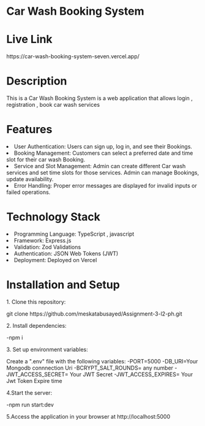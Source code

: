 # Car Wash Booking System
# Live Link
<p>https://car-wash-booking-system-seven.vercel.app/</p>

# Description
<p>This is a Car Wash Booking System is a web application that allows login , registration , book car wash services</p>

# Features
 <li>User Authentication: Users can sign up, log in, and see their Bookings.</li>
 <li>Booking Management: Customers can select a preferred date and time slot for their car wash Booking.</li>
 <li>Service and Slot Management: Admin can create different Car wash services and set time slots for those services. Admin can manage Bookings, update availability.</li>
 <li>Error Handling: Proper error messages are displayed for invalid inputs or failed operations.</li>
 
 # Technology Stack
 <li>Programming Language: TypeScript , javascript</li>
 <li>Framework: Express.js</li>
 <li>Validation: Zod Validations</li>
 <li>Authentication: JSON Web Tokens (JWT)</li>
 <li>Deployment: Deployed on Vercel</li>

   
 # Installation and Setup

 <p>1. Clone this repository:</p>
      git clone https://github.com/meskatabusayed/Assignment-3-l2-ph.git


 <p>2. Install dependencies:</p>
    -npm i
<p>3. Set up environment variables:</p> 
    Create a ".env" file with the following variables:
         -PORT=5000
         -DB_URI=Your Mongodb connnection Uri
         -BCRYPT_SALT_ROUNDS= any number
         -JWT_ACCESS_SECRET= Your JWT Secret
         -JWT_ACCESS_EXPIRES= Your Jwt Token Expire time
<p>4.Start the server:</p>
   -npm run start:dev

<p>5.Access the application in your browser at http://localhost:5000</p>
